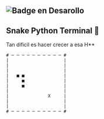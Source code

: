 ![Badge en Desarollo](https://img.shields.io/badge/STATUS-Con%20Ganas%20Pero%20Sin%20Fuerzas-green)
---
<h2>Snake Python Terminal 🐍</h2>

Tan dificil es hacer crecer a esa H**
````
# ─ ─ ─ ─ ─ ─ ─ ─ ─ ─ #
|                     |
|                     |
|                     |
|   ■ ■               |
|     ■               |
|     ■               |
|                     |
|               X     |
|                     |
|                     |
# ─ ─ ─ ─ ─ ─ ─ ─ ─ ─ #
````
